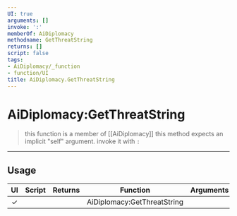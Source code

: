 ```yaml
---
UI: true
arguments: []
invoke: ':'
memberOf: AiDiplomacy
methodname: GetThreatString
returns: []
script: false
tags:
- AiDiplomacy/_function
- function/UI
title: AiDiplomacy.GetThreatString
---
```

# AiDiplomacy:GetThreatString
> this function is a member of [[AiDiplomacy]]
> this method expects an implicit "self" argument. invoke it with `:`
-----
## Usage
|  UI | Script | Returns | Function | Arguments |
|:---:|:------:|-------:|:--------:|:---------|
|✓| ||AiDiplomacy:GetThreatString||
